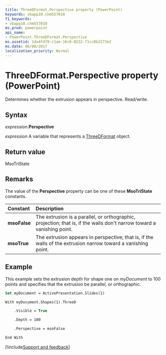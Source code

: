 ```yaml
---
title: ThreeDFormat.Perspective property (PowerPoint)
keywords: vbapp10.chm557010
f1_keywords:
- vbapp10.chm557010
ms.prod: powerpoint
api_name:
- PowerPoint.ThreeDFormat.Perspective
ms.assetid: 1da4fd78-c1ae-16c8-0232-71cc0b2273e2
ms.date: 06/08/2017
localization_priority: Normal
---
```



# ThreeDFormat.Perspective property (PowerPoint)

Determines whether the extrusion appears in perspective. Read/write.


## Syntax

_expression_.**Perspective**

_expression_ A variable that represents a [ThreeDFormat](PowerPoint.ThreeDFormat.md) object.


## Return value

MsoTriState


## Remarks

The value of the  **Perspective** property can be one of these **MsoTriState** constants.



|Constant|Description|
|:-----|:-----|
|**msoFalse**|The extrusion is a parallel, or orthographic, projection; that is, if the walls don't narrow toward a vanishing point. |
|**msoTrue**| The extrusion appears in perspective; that is, if the walls of the extrusion narrow toward a vanishing point.|

## Example

This example sets the extrusion depth for shape one on _myDocument_ to 100 points and specifies that the extrusion be parallel, or orthographic.


```vb
Set myDocument = ActivePresentation.Slides(1)

With myDocument.Shapes(1).ThreeD

    .Visible = True

    .Depth = 100

    .Perspective = msoFalse

End With
```

[!include[Support and feedback](~/includes/feedback-boilerplate.md)]